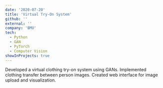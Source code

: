 ```yaml
---
date: '2020-07-20'
title: 'Virtual Try-On System'
github: ''
external: ''
company: 'BMU'
tech:
  - Python
  - GAN
  - PyTorch
  - Computer Vision
showInProjects: true
---
```


Developed a virtual clothing try-on system using GANs. Implemented clothing transfer between person images. Created web interface for image upload and visualization.
